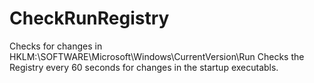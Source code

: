 # CheckRunRegistry
Checks for changes in HKLM:\\SOFTWARE\Microsoft\Windows\CurrentVersion\Run
Checks the Registry every 60 seconds for changes in the startup executabls.
